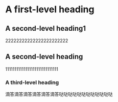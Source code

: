 # A first-level heading

## A second-level heading1
22222222222222222222222

## A second-level heading
11111111111111111111111111111

### A third-level heading
滴答滴答滴答滴答滴答滴答哒哒哒哒哒哒哒哒哒哒哒哒